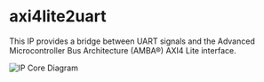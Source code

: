 # axi4lite2uart
This IP provides a bridge between UART signals and the Advanced Microcontroller Bus Architecture (AMBA®) AXI4 Lite interface.

![IP Core Diagram](https://raw.githubusercontent.com/username/projectname/branch/path/to/img.png)
